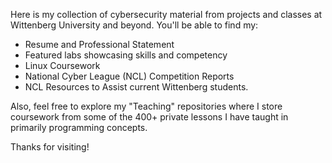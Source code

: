 Here is my collection of cybersecurity material from projects and classes at Wittenberg University and beyond. You'll be able to find my:
* Resume and Professional Statement
* Featured labs showcasing skills and competency
* Linux Coursework
* National Cyber League (NCL) Competition Reports
* NCL Resources to Assist current Wittenberg students. </br>

Also, feel free to explore my "Teaching" repositories where I store coursework from some of the 400+ private lessons I have taught in primarily programming concepts. 

Thanks for visiting!
